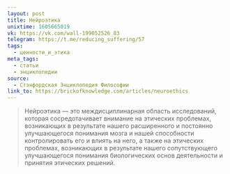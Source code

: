 ```yaml
---
layout: post
title: Нейроэтика
unixtime: 1605665019
vk: https://vk.com/wall-199052526_83
telegram: https://t.me/reducing_suffering/57
tags:
  - ценности_и_этика
meta_tags:
  - статьи
  - энциклопедии
source:
  - Стэнфордская Энциклопедия Философии
link_to: https://brickofknowledge.com/articles/neuroethics
---
```

>Нейроэтика — это междисциплинарная область исследований, которая сосредотачивает внимание на этических проблемах, возникающих в результате нашего расширенного и постоянно улучшающегося понимания мозга и нашей способности контролировать его и влиять на него, а также на этических проблемах, возникающих в результате нашего сопутствующего улучшающегося понимания биологических основ деятельности и принятия этических решений.
